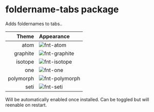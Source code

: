 # foldername-tabs package

Adds foldernames to tabs..

| Theme | Appearance |
| -----:| :----------|
| atom | ![fnt-atom](https://cloud.githubusercontent.com/assets/1881921/8182308/7b0d9572-142e-11e5-91fa-6a5ed02eac32.png) | 
| graphite | ![fnt-graphite](https://cloud.githubusercontent.com/assets/1881921/8182309/7b287c70-142e-11e5-822f-a714b1bfb945.png) |
| isotope | ![fnt-isotope](https://cloud.githubusercontent.com/assets/1881921/8182310/7b37b5c8-142e-11e5-8446-bae30d303235.png) |
| one | ![fnt-one](https://cloud.githubusercontent.com/assets/1881921/8182311/7b398b00-142e-11e5-8a27-9e179e285a5c.png) |
| polymorph | ![fnt-polymorph](https://cloud.githubusercontent.com/assets/1881921/8182312/7b41b83e-142e-11e5-93e7-27c21c9a2bf0.png) |
| seti | ![fnt-seti](https://cloud.githubusercontent.com/assets/1881921/8182313/7b42d0fc-142e-11e5-9aa0-f8a62711305c.png) |

Will be automatically enabled once installed. Can be toggled but will reenable on restart.
